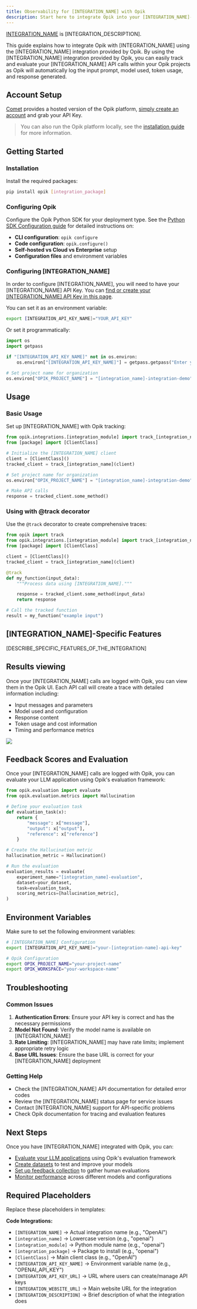 ```yaml
---
title: Observability for [INTEGRATION_NAME] with Opik
description: Start here to integrate Opik into your [INTEGRATION_NAME]-based genai application for end-to-end LLM observability, unit testing, and optimization.
---
```


[INTEGRATION_NAME]([INTEGRATION_WEBSITE_URL]) is [INTEGRATION_DESCRIPTION].

This guide explains how to integrate Opik with [INTEGRATION_NAME] using the [INTEGRATION_NAME] integration provided by Opik. By using the [INTEGRATION_NAME] integration provided by Opik, you can easily track and evaluate your [INTEGRATION_NAME] API calls within your Opik projects as Opik will automatically log the input prompt, model used, token usage, and response generated.

## Account Setup

[Comet](https://www.comet.com/site?from=llm&utm_source=opik&utm_medium=colab&utm_content=[integration_name]&utm_campaign=opik) provides a hosted version of the Opik platform, [simply create an account](https://www.comet.com/signup?from=llm&utm_source=opik&utm_medium=colab&utm_content=[integration_name]&utm_campaign=opik) and grab your API Key.

> You can also run the Opik platform locally, see the [installation guide](https://www.comet.com/docs/opik/self-host/overview/?from=llm&utm_source=opik&utm_medium=colab&utm_content=[integration_name]&utm_campaign=opik) for more information.

## Getting Started

### Installation

Install the required packages:

```bash
pip install opik [integration_package]
```

### Configuring Opik

Configure the Opik Python SDK for your deployment type. See the [Python SDK Configuration guide](/tracing/sdk_configuration) for detailed instructions on:

- **CLI configuration**: `opik configure`
- **Code configuration**: `opik.configure()`
- **Self-hosted vs Cloud vs Enterprise** setup
- **Configuration files** and environment variables

### Configuring [INTEGRATION_NAME]

In order to configure [INTEGRATION_NAME], you will need to have your [INTEGRATION_NAME] API Key. You can [find or create your [INTEGRATION_NAME] API Key in this page]([INTEGRATION_API_KEY_URL]).

You can set it as an environment variable:

```bash
export [INTEGRATION_API_KEY_NAME]="YOUR_API_KEY"
```

Or set it programmatically:

```python
import os
import getpass

if "[INTEGRATION_API_KEY_NAME]" not in os.environ:
    os.environ["[INTEGRATION_API_KEY_NAME]"] = getpass.getpass("Enter your [INTEGRATION_NAME] API key: ")

# Set project name for organization
os.environ["OPIK_PROJECT_NAME"] = "[integration_name]-integration-demo"
```

## Usage

### Basic Usage

Set up [INTEGRATION_NAME] with Opik tracking:

```python
from opik.integrations.[integration_module] import track_[integration_name]
from [package] import [ClientClass]

# Initialize the [INTEGRATION_NAME] client
client = [ClientClass]()
tracked_client = track_[integration_name](client)

# Set project name for organization
os.environ["OPIK_PROJECT_NAME"] = "[integration_name]-integration-demo"

# Make API calls
response = tracked_client.some_method()
```

### Using with @track decorator

Use the `@track` decorator to create comprehensive traces:

```python
from opik import track
from opik.integrations.[integration_module] import track_[integration_name]
from [package] import [ClientClass]

client = [ClientClass]()
tracked_client = track_[integration_name](client)

@track
def my_function(input_data):
    """Process data using [INTEGRATION_NAME]."""

    response = tracked_client.some_method(input_data)
    return response

# Call the tracked function
result = my_function("example input")
```

## [INTEGRATION_NAME]-Specific Features

[DESCRIBE_SPECIFIC_FEATURES_OF_THE_INTEGRATION]

## Results viewing

Once your [INTEGRATION_NAME] calls are logged with Opik, you can view them in the Opik UI. Each API call will create a trace with detailed information including:

- Input messages and parameters
- Model used and configuration
- Response content
- Token usage and cost information
- Timing and performance metrics

<!-- Include screenshot only if you have one -->
<Frame>
  <img src="/img/tracing/[integration_name]_integration.png" />
</Frame>

<!--
Screenshot should be placed at: apps/opik-documentation/documentation/fern/img/tracing/[integration_name]_integration.png
Documentation reference path: /img/tracing/[integration_name]_integration.png
-->

## Feedback Scores and Evaluation

Once your [INTEGRATION_NAME] calls are logged with Opik, you can evaluate your LLM application using Opik's evaluation framework:

```python
from opik.evaluation import evaluate
from opik.evaluation.metrics import Hallucination

# Define your evaluation task
def evaluation_task(x):
    return {
        "message": x["message"],
        "output": x["output"],
        "reference": x["reference"]
    }

# Create the Hallucination metric
hallucination_metric = Hallucination()

# Run the evaluation
evaluation_results = evaluate(
    experiment_name="[integration_name]-evaluation",
    dataset=your_dataset,
    task=evaluation_task,
    scoring_metrics=[hallucination_metric],
)
```

## Environment Variables

Make sure to set the following environment variables:

```bash
# [INTEGRATION_NAME] Configuration
export [INTEGRATION_API_KEY_NAME]="your-[integration-name]-api-key"

# Opik Configuration
export OPIK_PROJECT_NAME="your-project-name"
export OPIK_WORKSPACE="your-workspace-name"
```

## Troubleshooting

### Common Issues

1. **Authentication Errors**: Ensure your API key is correct and has the necessary permissions
2. **Model Not Found**: Verify the model name is available on [INTEGRATION_NAME]
3. **Rate Limiting**: [INTEGRATION_NAME] may have rate limits; implement appropriate retry logic
4. **Base URL Issues**: Ensure the base URL is correct for your [INTEGRATION_NAME] deployment

### Getting Help

- Check the [INTEGRATION_NAME] API documentation for detailed error codes
- Review the [INTEGRATION_NAME] status page for service issues
- Contact [INTEGRATION_NAME] support for API-specific problems
- Check Opik documentation for tracing and evaluation features

## Next Steps

Once you have [INTEGRATION_NAME] integrated with Opik, you can:

- [Evaluate your LLM applications](/evaluation/overview) using Opik's evaluation framework
- [Create datasets](/datasets/overview) to test and improve your models
- [Set up feedback collection](/feedback/overview) to gather human evaluations
- [Monitor performance](/tracing/overview) across different models and configurations

## Required Placeholders

Replace these placeholders in templates:

**Code Integrations:**

- `[INTEGRATION_NAME]` → Actual integration name (e.g., "OpenAI")
- `[integration_name]` → Lowercase version (e.g., "openai")
- `[integration_module]` → Python module name (e.g., "openai")
- `[integration_package]` → Package to install (e.g., "openai")
- `[ClientClass]` → Main client class (e.g., "OpenAI")
- `[INTEGRATION_API_KEY_NAME]` → Environment variable name (e.g., "OPENAI_API_KEY")
- `[INTEGRATION_API_KEY_URL]` → URL where users can create/manage API keys
- `[INTEGRATION_WEBSITE_URL]` → Main website URL for the integration
- `[INTEGRATION_DESCRIPTION]` → Brief description of what the integration does
